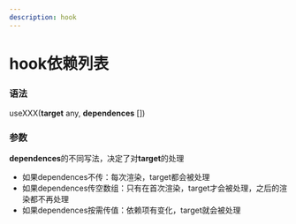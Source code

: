 ```yaml
---
description: hook
---
```


# hook依赖列表

### 语法

useXXX(**target** any, **dependences** \[])



### 参数

**dependences**的不同写法，决定了对**target**的处理

* 如果dependences不传：每次渲染，target都会被处理
* 如果dependences传空数组：只有在首次渲染，target才会被处理，之后的渲染都不再处理
* 如果dependences按需传值：依赖项有变化，target就会被处理

